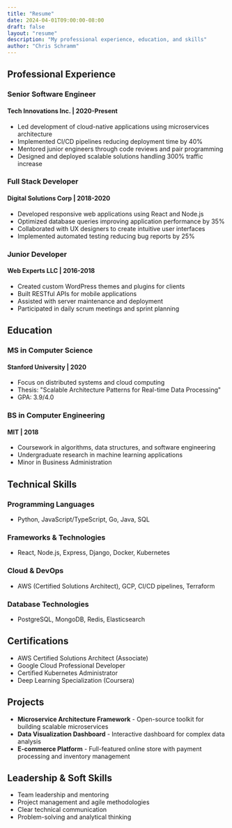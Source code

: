 ```yaml
---
title: "Resume"
date: 2024-04-01T09:00:00-08:00
draft: false
layout: "resume"
description: "My professional experience, education, and skills"
author: "Chris Schramm"
---
```


## Professional Experience

### Senior Software Engineer
#### Tech Innovations Inc. | 2020-Present

- Led development of cloud-native applications using microservices architecture
- Implemented CI/CD pipelines reducing deployment time by 40%
- Mentored junior engineers through code reviews and pair programming
- Designed and deployed scalable solutions handling 300% traffic increase

### Full Stack Developer
#### Digital Solutions Corp | 2018-2020

- Developed responsive web applications using React and Node.js
- Optimized database queries improving application performance by 35%
- Collaborated with UX designers to create intuitive user interfaces
- Implemented automated testing reducing bug reports by 25%

### Junior Developer
#### Web Experts LLC | 2016-2018

- Created custom WordPress themes and plugins for clients
- Built RESTful APIs for mobile applications
- Assisted with server maintenance and deployment
- Participated in daily scrum meetings and sprint planning

## Education

### MS in Computer Science
#### Stanford University | 2020

- Focus on distributed systems and cloud computing
- Thesis: "Scalable Architecture Patterns for Real-time Data Processing"
- GPA: 3.9/4.0

### BS in Computer Engineering
#### MIT | 2018

- Coursework in algorithms, data structures, and software engineering
- Undergraduate research in machine learning applications
- Minor in Business Administration

## Technical Skills

### Programming Languages
- Python, JavaScript/TypeScript, Go, Java, SQL

### Frameworks & Technologies
- React, Node.js, Express, Django, Docker, Kubernetes

### Cloud & DevOps
- AWS (Certified Solutions Architect), GCP, CI/CD pipelines, Terraform

### Database Technologies
- PostgreSQL, MongoDB, Redis, Elasticsearch

## Certifications

- AWS Certified Solutions Architect (Associate)
- Google Cloud Professional Developer
- Certified Kubernetes Administrator
- Deep Learning Specialization (Coursera)

## Projects

- **Microservice Architecture Framework** - Open-source toolkit for building scalable microservices
- **Data Visualization Dashboard** - Interactive dashboard for complex data analysis
- **E-commerce Platform** - Full-featured online store with payment processing and inventory management

## Leadership & Soft Skills

- Team leadership and mentoring
- Project management and agile methodologies
- Clear technical communication
- Problem-solving and analytical thinking
